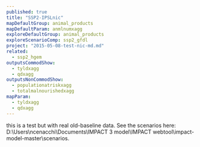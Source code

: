 ```yaml
---
published: true
title: "SSP2-IPSLnic"
mapDefaultGroup: animal_products
mapDefaultParam: anmlnumxagg
exploreDefaultGroup: animal_products
exploreScenarioComp: ssp2_gfdl
project: "2015-05-08-test-nic-md.md"
related: 
  - ssp2_hgem
outputsCommodShow: 
  - tyldxagg
  - qdxagg
outputsNonCommodShow: 
  - populationatriskxagg
  - totalmalnourishedxagg
mapParam: 
  - tyldxagg
  - qdxagg
---
```



this is a test but with real old-baseline data. See the scenarios here: D:\Users\ncenacchi\Documents\IMPACT 3 model\IMPACT webtool\impact-model-master\scenarios.
